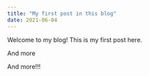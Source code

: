 ```yaml
---
title: "My first post in this blog"
date: 2021-06-04
---
```


Welcome to my blog!
This is my first post here.

And more 


And more!!!
